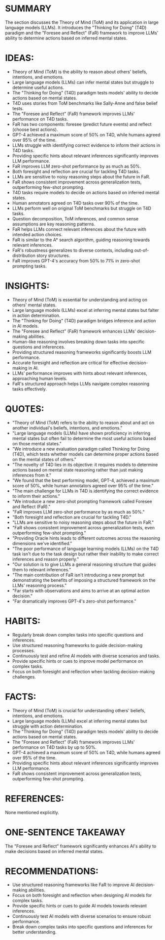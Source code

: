 # SUMMARY
The section discusses the Theory of Mind (ToM) and its application in large language models (LLMs). It introduces the "Thinking for Doing" (T4D) paradigm and the "Foresee and Reflect" (FaR) framework to improve LLMs' ability to determine actions based on inferred mental states.

# IDEAS:
- Theory of Mind (ToM) is the ability to reason about others' beliefs, intentions, and emotions.
- Large language models (LLMs) can infer mental states but struggle to determine useful actions.
- The "Thinking for Doing" (T4D) paradigm tests models' ability to decide actions based on mental states.
- T4D uses stories from ToM benchmarks like Sally-Anne and false belief tests.
- The "Foresee and Reflect" (FaR) framework improves LLMs' performance on T4D tasks.
- FaR has two components: foresee (predict future events) and reflect (choose best actions).
- GPT-4 achieved a maximum score of 50% on T4D, while humans agreed over 95% of the time.
- LLMs struggle with identifying correct evidence to inform their actions in T4D tasks.
- Providing specific hints about relevant inferences significantly improves LLM performance.
- FaR improves LLM zero-shot performance by as much as 50%.
- Both foresight and reflection are crucial for tackling T4D tasks.
- LLMs are sensitive to noisy reasoning steps about the future in FaR.
- FaR shows consistent improvement across generalization tests, outperforming few-shot prompting.
- T4D tasks require models to decide on actions based on inferred mental states.
- Human annotators agreed on T4D tasks over 90% of the time.
- LLMs perform well on original ToM benchmarks but struggle on T4D tasks.
- Question decomposition, ToM inferences, and common sense assumptions are key reasoning patterns.
- FaR helps LLMs connect relevant inferences about the future with intended action choices.
- FaR is similar to the A* search algorithm, guiding reasoning towards relevant inferences.
- FaR's robustness generalizes to diverse contexts, including out-of-distribution story structures.
- FaR improves GPT-4's accuracy from 50% to 71% in zero-shot prompting tasks.

# INSIGHTS:
- Theory of Mind (ToM) is essential for understanding and acting on others' mental states.
- Large language models (LLMs) excel at inferring mental states but falter in action determination.
- The "Thinking for Doing" (T4D) paradigm bridges inference and action in AI models.
- The "Foresee and Reflect" (FaR) framework enhances LLMs' decision-making abilities.
- Human-like reasoning involves breaking down tasks into specific questions and inferences.
- Providing structured reasoning frameworks significantly boosts LLM performance.
- Accurate foresight and reflection are critical for effective decision-making in AI.
- LLMs' performance improves with hints about relevant inferences, approaching human levels.
- FaR's structured approach helps LLMs navigate complex reasoning tasks effectively.

# QUOTES:
- "Theory of Mind (ToM) refers to the ability to reason about and act on another individual's beliefs, intentions, and emotions."
- "Large language models (LLMs) have shown proficiency in inferring mental states but often fail to determine the most useful actions based on those mental states."
- "We introduce a new evaluation paradigm called Thinking for Doing (T4D), which tests whether models can determine proper actions based on the mental states of others."
- "The novelty of T4D lies in its objective: it requires models to determine actions based on mental state reasoning rather than just making inferences from it."
- "We found that the best performing model, GPT-4, achieved a maximum score of 50%, while human annotators agreed over 95% of the time."
- "The main challenge for LLMs in T4D is identifying the correct evidence to inform their actions."
- "We introduce a new zero-shot prompting framework called Foresee and Reflect (FaR)."
- "FaR improves LLM zero-shot performance by as much as 50%."
- "Both foresight and reflection are crucial for tackling T4D."
- "LLMs are sensitive to noisy reasoning steps about the future in FaR."
- "FaR shows consistent improvement across generalization tests, even outperforming few-shot prompting."
- "Providing Oracle hints leads to different outcomes across the reasoning dimensions we've identified."
- "The poor performance of language learning models (LLMs) on the T4D task isn't due to the task design but rather their inability to make correct inferences and reason properly."
- "Our solution is to give LLMs a general reasoning structure that guides them to relevant inferences."
- "The main contribution of FaR isn't introducing a new prompt but demonstrating the benefits of imposing a structured framework on the LLMs' reasoning process."
- "Far starts with observations and aims to arrive at an optimal action decision."
- "Far dramatically improves GPT-4's zero-shot performance."

# HABITS:
- Regularly break down complex tasks into specific questions and inferences.
- Use structured reasoning frameworks to guide decision-making processes.
- Continuously test and refine AI models with diverse scenarios and tasks.
- Provide specific hints or cues to improve model performance on complex tasks.
- Focus on both foresight and reflection when tackling decision-making challenges.

# FACTS:
- Theory of Mind (ToM) is crucial for understanding others' beliefs, intentions, and emotions.
- Large language models (LLMs) excel at inferring mental states but struggle with action determination.
- The "Thinking for Doing" (T4D) paradigm tests models' ability to decide actions based on mental states.
- The "Foresee and Reflect" (FaR) framework improves LLMs' performance on T4D tasks by up to 50%.
- GPT-4 achieved a maximum score of 50% on T4D, while humans agreed over 95% of the time.
- Providing specific hints about relevant inferences significantly improves LLM performance.
- FaR shows consistent improvement across generalization tests, outperforming few-shot prompting.

# REFERENCES:
None mentioned explicitly.

# ONE-SENTENCE TAKEAWAY
The "Foresee and Reflect" framework significantly enhances AI's ability to make decisions based on inferred mental states.

# RECOMMENDATIONS:
- Use structured reasoning frameworks like FaR to improve AI decision-making abilities.
- Focus on both foresight and reflection when designing AI models for complex tasks.
- Provide specific hints or cues to guide AI models towards relevant inferences.
- Continuously test AI models with diverse scenarios to ensure robust performance.
- Break down complex tasks into specific questions and inferences for better understanding.